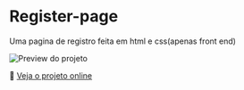 # Register-page
Uma pagina de registro feita em html e css(apenas front end)

![Preview do projeto](![RegisterPagePreview](https://github.com/user-attachments/assets/f547ef13-0cba-43b6-841f-a35225fa1a09))

🔗 [Veja o projeto online]([https://link-vercel.com](https://register-page-sable.vercel.app))
